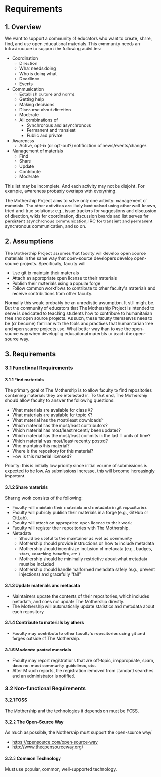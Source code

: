# Requirements

## 1. Overview

We want to support a community of educators who want to create, share, find, and use open educational materials. This community needs an infrastructure to support the following activities:

- Coordination
  - Direction
  - What needs doing
  - Who is doing what
  - Deadlines
  - Events
- Communication
  - Establish culture and norms
  - Getting help
  - Making decisions
  - Discourse about direction
  - Moderate
  - All combinations of
    - Synchronous and asynchronous
    - Permanent and transient
    - Public and private
- Awareness
  - Active, opt-in (or opt-out?) notification of news/events/changes
- Management of materials
  - Find
  - Share
  - Update
  - Contribute
  - Moderate

This list may be incomplete. And each activity may not be disjoint. For example, awareness probably overlaps with everything.

The Mothership Project aims to solve only one activity: management of materials. The other activities are likely best solved using other well-known, tried-and-true solutions: e.g., issue trackers for suggestions and discussion of direction, wikis for coordination, discussion boards and list serves for persistent asynchronous communication, IRC for transient and permanent synchronous communication, and so on.

## 2. Assumptions

The Mothership Project assumes that faculty will develop open course materials in the same way that open-source developers develop open-source projects. Specifically, faculty will

- Use git to maintain their materials
- Attach an appropriate open license to their materials
- Publish their materials using a popular forge
- Follow common workflows to contribute to other faculty's materials and receive contributions from other faculty.

Normally this would probably be an unrealistic assumption. It still might be. But the community of educators that The Mothership Project is intended to serve is dedicated to teaching students how to contribute to humanitarian free and open source projects. As such, these faculty themselves need to be (or become) familiar with the tools and practices that humanitarian free and open source projects use. What better way than to use the open-source way when developing educational materials to teach the open-source way.

## 3. Requirements

### 3.1 Functional Requirements

#### 3.1.1 Find materials

The primary goal of The Mothership is to allow faculty to find repositories containing materials they are interested in. To that end, The Mothership should allow faculty to answer the following questions:

- What materials are available for class X?
- What materials are available for topic X?
- What material has the most/least downloads?
- Which material has the most/least contributors?
- Which material has most/least recently been updated?
- Which material has the most/least commits in the last T units of time?
- Which material was most/least recently posted?
- Who maintains this material?
- Where is the repository for this material?
- How is this material licensed?

Priority: this is initially low priority since initial volume of submissions is expected to be low. As submissions increase, this will become increasingly important.

#### 3.1.2 Share materials

Sharing work consists of the following:

- Faculty will maintain their materials and metadata in git repositories.
- Faculty will publicly publish their materials in a forge (e.g., GitHub or GitLab).
- Faculty will attach an appropriate open license to their work.
- Faculty will register their repositories with The Mothership.
- Metadata
  - Should be useful to the maintainer as well as community
  - Mothership should provide instructions on how to include metadata
  - Mothership should incentivize inclusion of metadata (e.g., badges, stars, searching benefits, etc.)
  - Mothership should be minimally restrictive about what metadata must be included
  - Mothership should handle malformed metadata safely (e.g., prevent injections) and gracefully "fail"

#### 3.1.3 Update materials and metadata

- Maintainers update the contents of their repositories, which includes metadata, and does not update The Mothership directly.
- The Mothership will automatically update statistics and metadata about each repository.

#### 3.1.4 Contribute to materials by others

- Faculty may contribute to other faculty's repositories using git and forges outside of The Mothership.

#### 3.1.5 Moderate posted materials

- Faculty may report registrations that are off-topic, inappropriate, spam, does not meet community guidelines, etc.
- After M such reports, the registration removed from standard searches and an administrator is notified.

### 3.2 Non-functional Requirements

#### 3.2.1 FOSS

The Mothership and the technologies it depends on must be FOSS.

#### 3.2.2 The Open-Source Way

As much as possible, the Mothership must support the open-source way/
- https://opensource.com/open-source-way
- http://www.theopensourceway.org/

#### 3.2.3 Common Technology

Must use popular, common, well-supported technology.
